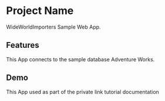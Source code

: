 # Project Name

WideWorldImporters Sample Web App.

## Features

This App connects to the sample database Adventure Works.

## Demo

This App used as part of the private link tutorial documentation

